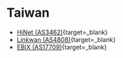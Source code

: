 # Taiwan

- [HiNet (AS3462)](http://traceroute.hinet.net/){target=_blank}
- [Linkwan (AS4808)](http://www.linkwan.com/visualroute/){target=_blank}
- [EBIX (AS17709)](http://sla.ebix.net.tw/lg/cgi-bin/traceroute.pl){target=_blank}
